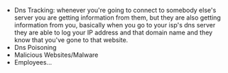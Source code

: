 - Dns Tracking: whenever you're going to connect to somebody else's server you are getting information from them, but they are also getting information from you, basically when you go to your isp's dns server they are able to log your IP address and that domain name and they know that you've gone to that website.
-  Dns Poisoning
- Malicious Websites/Malware
- Employees...